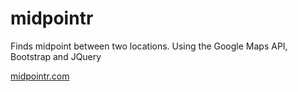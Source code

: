# midpointr
Finds midpoint between two locations. Using the Google Maps API, Bootstrap and JQuery

[midpointr.com](midpointr.com)
